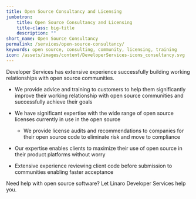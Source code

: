 ```yaml
---
title: Open Source Consultancy and Licensing
jumbotron:
    title: Open Source Consultancy and Licensing
    title-class: big-title
    description: ""
short_name: Open Source Consultancy
permalink: /services/open-source-consultancy/
keywords: open source, consulting, community, licensing, training
icon: /assets/images/content/DeveloperServices-icons_consultancy.svg
---
```

Developer Services has extensive experience successfully building working relationships with open source communities.

- We provide advice and training to customers to help them significantly improve their working relationship with open source communities and successfully achieve their goals

- We have significant expertise with the wide range of open source licenses currently in use in the open source
    - We provide license audits and recommendations to companies for their open source code to eliminate risk and move to compliance

- Our expertise enables clients to maximize their use of open source in their product platforms without worry
- Extensive experience reviewing client code before submission to communities enabling faster acceptance

Need help with open source software?  Let Linaro Developer Services help you.
